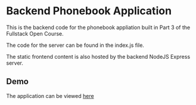 # Backend Phonebook Application
This is the backend code for the phonebook appliation built in Part 3 of the Fullstack Open Course. 

The code for the server can be found in the index.js file.

The static frontend content is also hosted by the backend NodeJS Express server. 

## Demo
The application can be viewed [here](https://fullstackopen-part3b-phonebook.herokuapp.com/api/persons)
